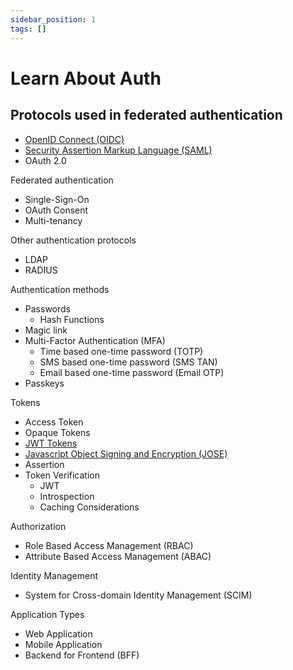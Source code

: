 ```yaml
---
sidebar_position: 1
tags: []
---
```


# Learn About Auth

## Protocols used in federated authentication

- [OpenID Connect (OIDC)](../learn/oidc/)
- [Security Assertion Markup Language (SAML)](../learn/saml)
- OAuth 2.0

Federated authentication

- Single-Sign-On
- OAuth Consent
- Multi-tenancy

Other authentication protocols

- LDAP
- RADIUS

Authentication methods

- Passwords
  - Hash Functions
- Magic link
- Multi-Factor Authentication (MFA)
  - Time based one-time password (TOTP)
  - SMS based one-time password (SMS TAN)
  - Email based one-time password (Email OTP)
- Passkeys

Tokens

- Access Token
- Opaque Tokens
- [JWT Tokens](./jwt/)
- [Javascript Object Signing and Encryption (JOSE)](./jose/)
- Assertion
- Token Verification 
  - JWT
  - Introspection
  - Caching Considerations

Authorization

- Role Based Access Management (RBAC)
- Attribute Based Access Management (ABAC)

Identity Management

- System for Cross-domain Identity Management (SCIM)

Application Types

- Web Application
- Mobile Application
- Backend for Frontend (BFF)
